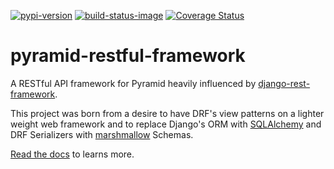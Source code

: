 [![pypi-version]][pypi]
[![build-status-image]][travis]
[![Coverage Status](https://coveralls.io/repos/github/danpoland/pyramid-restful-framework/badge.svg?branch=master)](https://coveralls.io/github/danpoland/pyramid-restful-framework?branch=master)

# pyramid-restful-framework
A RESTful API framework for Pyramid heavily influenced by [django-rest-framework](https://github.com/encode/django-rest-framework).

This project was born from a desire to have DRF's view patterns on a lighter weight web framework and to replace Django's ORM with [SQLAlchemy](http://www.sqlalchemy.org/) and DRF Serializers with [marshmallow](https://github.com/marshmallow-code/marshmallow/) Schemas.

[Read the docs]( http://pyramid-restful-framework.readthedocs.io/en/latest/) to learns more. 

[build-status-image]: https://travis-ci.org/danpoland/pyramid-restful-framework.svg?branch=master
[travis]: https://travis-ci.org/danpoland/pyramid-restful-framework
[pypi-version]: https://badge.fury.io/py/pyramid-restful-framework.svg
[pypi]: https://pypi.python.org/pypi/pyramid-restful-framework